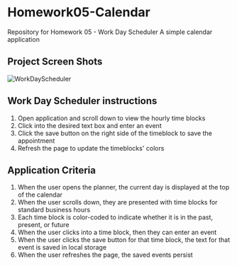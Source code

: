 # Homework05-Calendar
Repository for Homework 05 - Work Day Scheduler
A simple calendar application

## Project Screen Shots
![WorkDayScheduler](/WorkDayScheduler.png)

## Work Day Scheduler instructions
1. Open application and scroll down to view the hourly time blocks
2. Click into the desired text box and enter an event
3. Click the save button on the right side of the timeblock to save the appointment
4. Refresh the page to update the timeblocks' colors
## Application Criteria
1. When the user opens the planner, the current day is displayed at the top of the calendar
2. When the user scrolls down, they are presented with time blocks for standard business hours
3. Each time block is color-coded to indicate whether it is in the past, present, or future
4. When the user clicks into a time block, then they can enter an event
5. When the user clicks the save button for that time block, the text for that event is saved in local storage
6. When the user refreshes the page, the saved events persist